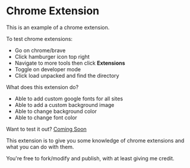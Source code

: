 # Chrome Extension

This is an example of a chrome extension.

To test chrome extensions:
<ul>
    <li>Go on chrome/brave</li>
    <li>Click hamburger icon top right</li>
    <li>Navigate to more tools then click <strong>Extensions</strong></li>
    <li>Toggle on developer mode</li>
    <li>Click load unpacked and find the directory</li>
</ul>

What does this extension do?
<ul>
    <li>Able to add custom google fonts for all sites</li>
    <li>Able to add a custom background image</li>
    <li>Able to change background color</li>
    <li>Able to change font color</li>
</ul>

Want to test it out? <a href="//chrome.google.com/webstore">Coming Soon</a>

This extension is to give you some knowledge of chrome extensions and what you can do with them.

You're free to fork/modify and publish, with at least giving me credit.
